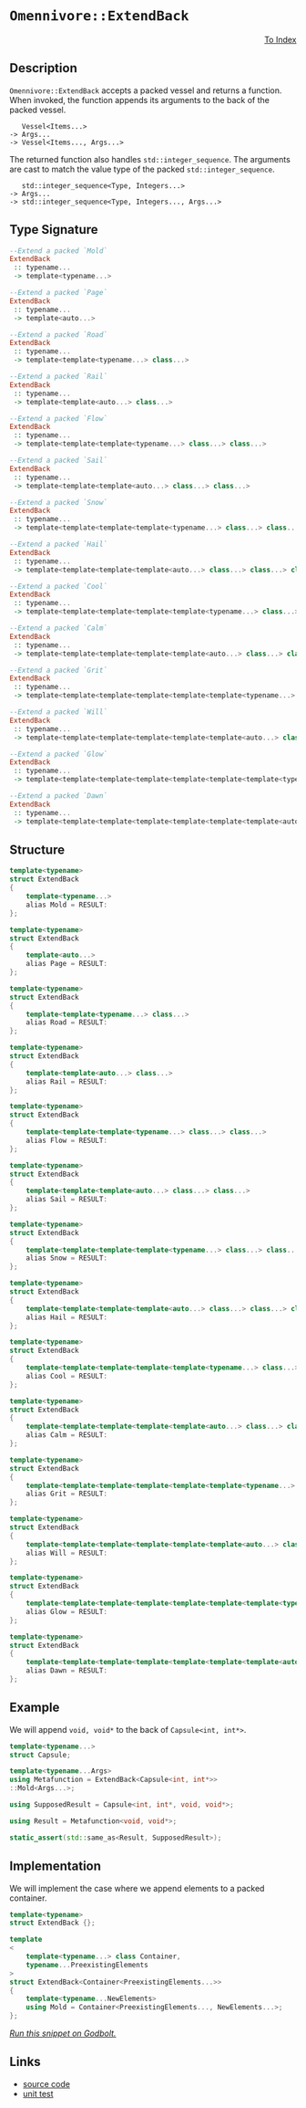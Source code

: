 <!-- Copyright 2024 Feng Mofan
SPDX-License-Identifier: Apache-2.0 -->

# `Omennivore::ExtendBack`

<p style='text-align: right;'><a href="../../../facilities/metafunctions.md#omennivore-extend-back">To Index</a></p>

## Description

`Omennivore::ExtendBack` accepts a packed vessel and returns a function. When invoked, the function appends its arguments to the back of the packed vessel.

<pre><code>   Vessel&lt;Items...&gt;
-> Args...
-> Vessel&lt;Items..., Args...&gt;</code></pre>

The returned function also handles `std::integer_sequence`.
The arguments are cast to match the value type of the packed `std::integer_sequence`.

<pre><code>   std::integer_sequence&lt;Type, Integers...&gt;
-> Args...
-> std::integer_sequence&lt;Type, Integers..., Args...&gt;</code></pre>

## Type Signature

```Haskell
--Extend a packed `Mold`
ExtendBack
 :: typename...
 -> template<typename...>

--Extend a packed `Page`
ExtendBack
 :: typename...
 -> template<auto...>

--Extend a packed `Road`
ExtendBack
 :: typename...
 -> template<template<typename...> class...>

--Extend a packed `Rail`
ExtendBack
 :: typename...
 -> template<template<auto...> class...>

--Extend a packed `Flow`
ExtendBack
 :: typename...
 -> template<template<template<typename...> class...> class...>

--Extend a packed `Sail`
ExtendBack
 :: typename...
 -> template<template<template<auto...> class...> class...>

--Extend a packed `Snow`
ExtendBack
 :: typename...
 -> template<template<template<template<typename...> class...> class...> class...>

--Extend a packed `Hail`
ExtendBack
 :: typename...
 -> template<template<template<template<auto...> class...> class...> class...>

--Extend a packed `Cool`
ExtendBack
 :: typename...
 -> template<template<template<template<template<typename...> class...> class...> class...> class...>

--Extend a packed `Calm`
ExtendBack
 :: typename...
 -> template<template<template<template<template<auto...> class...> class...> class...> class...>

--Extend a packed `Grit`
ExtendBack
 :: typename...
 -> template<template<template<template<template<template<typename...> class...> class...> class...> class...> class...>

--Extend a packed `Will`
ExtendBack
 :: typename...
 -> template<template<template<template<template<template<auto...> class...> class...> class...> class...> class...>

--Extend a packed `Glow`
ExtendBack
 :: typename...
 -> template<template<template<template<template<template<template<typename...> class...> class...> class...> class...> class...> class...>

--Extend a packed `Dawn`
ExtendBack
 :: typename...
 -> template<template<template<template<template<template<template<auto...> class...> class...> class...> class...> class...> class...>
```

## Structure

```C++
template<typename>
struct ExtendBack
{
    template<typename...>
    alias Mold = RESULT:
};

template<typename>
struct ExtendBack
{
    template<auto...>
    alias Page = RESULT:
};

template<typename>
struct ExtendBack
{
    template<template<typename...> class...>
    alias Road = RESULT:
};

template<typename>
struct ExtendBack
{
    template<template<auto...> class...>
    alias Rail = RESULT:
};

template<typename>
struct ExtendBack
{
    template<template<template<typename...> class...> class...>
    alias Flow = RESULT:
};

template<typename>
struct ExtendBack
{
    template<template<template<auto...> class...> class...>
    alias Sail = RESULT:
};

template<typename>
struct ExtendBack
{
    template<template<template<template<typename...> class...> class...> class...>
    alias Snow = RESULT:
};

template<typename>
struct ExtendBack
{
    template<template<template<template<auto...> class...> class...> class...>
    alias Hail = RESULT:
};

template<typename>
struct ExtendBack
{
    template<template<template<template<template<typename...> class...> class...> class...> class...>
    alias Cool = RESULT:
};

template<typename>
struct ExtendBack
{
    template<template<template<template<template<auto...> class...> class...> class...> class...>
    alias Calm = RESULT:
};

template<typename>
struct ExtendBack
{
    template<template<template<template<template<template<typename...> class...> class...> class...> class...> class...>
    alias Grit = RESULT:
};

template<typename>
struct ExtendBack
{
    template<template<template<template<template<template<auto...> class...> class...> class...> class...> class...>
    alias Will = RESULT:
};

template<typename>
struct ExtendBack
{
    template<template<template<template<template<template<template<typename...> class...> class...> class...> class...> class...> class...>
    alias Glow = RESULT:
};

template<typename>
struct ExtendBack
{
    template<template<template<template<template<template<template<auto...> class...> class...> class...> class...> class...> class...>
    alias Dawn = RESULT:
};
```

## Example

We will append `void, void*` to the back of `Capsule<int, int*>`.

```C++
template<typename...>
struct Capsule;

template<typename...Args>
using Metafunction = ExtendBack<Capsule<int, int*>>
::Mold<Args...>;

using SupposedResult = Capsule<int, int*, void, void*>;

using Result = Metafunction<void, void*>;

static_assert(std::same_as<Result, SupposedResult>);
```

## Implementation

We will implement the case where we append elements to a packed container.

```C++
template<typename>
struct ExtendBack {};

template
<
    template<typename...> class Container,
    typename...PreexistingElements
>
struct ExtendBack<Container<PreexistingElements...>>
{
    template<typename...NewElements>
    using Mold = Container<PreexistingElements..., NewElements...>;
};
```

[*Run this snippet on Godbolt.*](https://godbolt.org/#z:OYLghAFBqd5QCxAYwPYBMCmBRdBLAF1QCcAaPECAMzwBtMA7AQwFtMQByARg9KtQYEAysib0QXACx8BBAKoBnTAAUAHpwAMvAFYTStJg1DIApACYAQuYukl9ZATwDKjdAGFUtAK4sGIMwCcpK4AMngMmAByPgBGmMT%2BAKykAA6oCoRODB7evv5BaRmOAmER0SxxCWbJdpgOWUIETMQEOT5%2BgbaY9sUMjc0EpVGx8Um2TS1teZ0KE4PhwxWj1QCUtqhexMjsHASYLCkGeyYAzG4EAJ4pjKyYp9gmGgCCs8ReDgDU2Kp7DOgWTGQAGsPiYAOxWMEAEVOVmejyeewORzu8LOCI%2BmI%2BSMOTGOZ0u12YbAAdGT7h9kAYFAoPh5BEwFmQMVjCTdSWTlMRMJhVHhZuFgNh6GxBAoEfcEa93gQvj9XADgac3PSmkzlVyeXyBUZhftGAQFGSSZKTg94RCWZicSjlWziZhjZFMAB3PWiw2S55Yj5eDJGD4AWU86FBJyhdNkjIixA13N5/McupFBqNZNIH2dbpTYuNprhT3BMJOBYRAHoAFRV6s12tl8s1j4AFUws1pNfrz0rtZ71c7hfhZhO4SpXiwYbcaAY2xSnrNEueNrxdwJV3ZjvJ8%2Be0s%2BbiYKQUXnosIXiP2uPx5zXDuNT2IwHFW6efsFQcwTSoXmnvTDEe%2Bv3%2BQEgWVPcDyPFc3HCAgMygitTXNJ4QBAYNaHQZU7wfPN5xLU8XwDIQvBSQpMHQAAlVsj1lU4I1Aw9jzOKCYMECsMwAN1QPB0DYjj0Dg7DS2ePDgA%2Bci6Ko8M3w/L96gEZV2M47jOL4h4cPhbcmkcZAAH0mBpeICAgWZ0CQhRbh0x83FEyiMwIoj0hIqzaAIe4VlhDg1loThEl4PwOC0UhUE4NxrGsD4FA2LZMFBIceFIAhNHctYgRARIzBJMEzEkAAOLLEg0AJUo0AA2LKTn0ThJF4FgJA0DRSF8/zAo4XgFBAOr4r89zSDgWAYEQEANgIFIvGgigIDQA46HiSJbk4VQsqKgBaIrJA%2BYBkGQD4pBJMxeBIwgSE4vR%2BEEEQxHYKQZEERQVHUTrSF0LhSBdYh904HgPK8nyEoCzgAHkRuG2VUCoD55qWla1o2rbJB2j4IA8Sb6GIaKTi4FZeA6rQ1ggJAJpSKayDG/HCZAYApDMPg6D2YhWogGIfpicJmgud7eCZ5hiAuP6Ym0OoOtiiaPT%2BhhaFZ%2B6sBiLxgD3WhaFa7heCwFhDGAcQJbwbl6lY1sft5OoRp2WKoO6H7aDwGJXq5jwsB%2BghiDwarFdIHXiBieyoX2VXzaMBK1ioAwHwANTwV0/qJNmruEURxEuk75CUNQfse/RVZQELLH0C3WsgNZUFnLIFcWozqNMSxrDMRrXYdrAc4gNZahkvwIFcKY/Ce0IFnKSo9EKTIBDb3v0n7hghm70Ynsb3p%2BkmTx2j0KeGjmMeRgSSe5kH9eBhXpY14biLtgkT6OG8%2BqfqasGFuW1b1s27azHh3ADpR8w0YxuK/bWBBMCYLAEnr0gyVJAnBJAEE4YJJAaEkJlIqtVEhFSCJ5DglVSDVTRiSIqXASoBCylgxIkguCJDAUVM%2B90motTah/TqOM%2Bq4wGoDEa5BKAk2RjNNgnBmgsFYmCRaTBKQGADFwAIJIuAkn8vtIgNdjqyDOrHaQ8cbpJ3uroSmL03qK2PqfBqvAmoAyGiND4IMPicO4bw/hqstrCNERoeGiMCbI1RmYd%2BWMup0JYfEJh41UBI1GCYnhVJVZCK4HVGgTl4h0wZvdDmLNI7RK5jzPmDhI5CwNCLMWP1JbS1lvLSOytvY7H8vgLWjgdYK3EaoA2exI4myQf5c2lsWY2wKZjB2TtYqu3dkoT2KsjA%2B1ANQvggcFAhzDhHZ28dZEXXkbIRRd1/IqNTr7MuVhM71LrnnAuAgi4l3DMsiuVd4g111rnLoPQsguD%2BJvYIfwd49yen3XoVyHlZFuRPU5/Ml4DCuYvAQM95hlFXgvDec88hbxaK8ve6xNiH3RuVE%2B30yGcGMcQLhPC%2BEBMEVYsRj98CSNRujTGn9SDf1/qMABSCUFoOEVAsERCwRghONAyQK0nraN%2Bs1WwlCXE0PgHQwaQNPHuOIGwnYnDIYsAUKxTarEhEkhRLMPauLDrGSehMmOUyo6zOTiAMqaiUhs00Qixq/0GHA1BmK1aEqpUfBlcI%2BVsoEbePsfEVGJxnF%2B26njJ1hNBXeuRiAKVREtK2q0vanSKKVpUzCbTSgkT/JxPFrFBNCT%2BbJO8cLUW4tCmYCljLMQOTnZ5N6c00gRSPmlL1hU5AhtqmCFNvdepVsLhNLtq0yOHSPZe16YKD1AcmDB1Di6cOjBI5qvOhIaZ11E5zJ0DqxZxgM42DWfADZvQFZliMunculhK46OrpxY5ACfnN1biC9u1z0AQqHkULITzh69CvZPboHzfnAtyOe49fzH3jC%2BWeoF28u6AtheFaFF1DWkONRwZFLBxWSulbK%2B1OLn74vddQr%2BP8/6UGPpS/IJITgnESHlAhtV8NghKhBnRnAKHtSJUAsEO1aVcCkAEGlYCuBgjhScI1lGOXcuPrtCj7LCVoZduE85kggA%3D%3D%3D)

## Links

- [source code](../../../../conceptrodon/omennivore/extend_back.hpp)
- [unit test](../../../../tests/unit/metafunctions/omennivore/extend_back.test.hpp)
